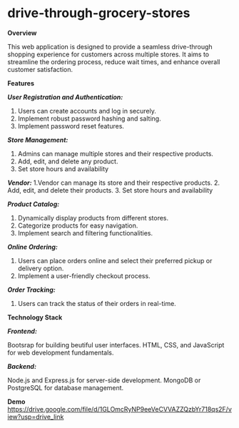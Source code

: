 # drive-through-grocery-stores
**Overview**

This web application is designed to provide a seamless drive-through shopping experience for customers across multiple stores. It aims to streamline the ordering process, reduce wait times, and enhance overall customer satisfaction.

**Features**

**_User Registration and Authentication:_**

1. Users can create accounts and log in securely.
2. Implement robust password hashing and salting.
3. Implement password reset features.

**_Store Management:_**

1. Admins can manage multiple stores and their respective products.
2. Add, edit, and delete any product.
3. Set store hours and availability

**_Vendor:_**
1.Vendor can manage its store and their respective products.
2. Add, edit, and delete their products.
3. Set store hours and availability
   
**_Product Catalog:_**
1. Dynamically display products from different stores.
2. Categorize products for easy navigation.
3. Implement search and filtering functionalities.

**_Online Ordering:_**

1. Users can place orders online and select their preferred pickup or delivery option.
2. Implement a user-friendly checkout process.

**_Order Tracking:_**

1. Users can track the status of their orders in real-time.

**Technology Stack**

**_Frontend:_**

Bootsrap for building beutiful user interfaces.
HTML, CSS, and JavaScript for web development fundamentals.

**_Backend:_**

Node.js and Express.js for server-side development.
MongoDB or PostgreSQL for database management.

**Demo**
https://drive.google.com/file/d/1GLOmcRyNP9eeVeCVVAZZQzbYr718qs2F/view?usp=drive_link
